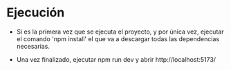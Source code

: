 # Ejecución
  - Si es la primera vez que se ejecuta el proyecto, y por única vez, ejecutar el
      comando 'npm install' el que va a descargar todas las dependencias necesarias.

  - Una vez finalizado, ejecutar npm run dev y abrir http://localhost:5173/     